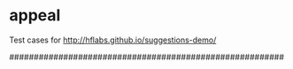 # appeal
Test cases for http://hflabs.github.io/suggestions-demo/


########################################################
